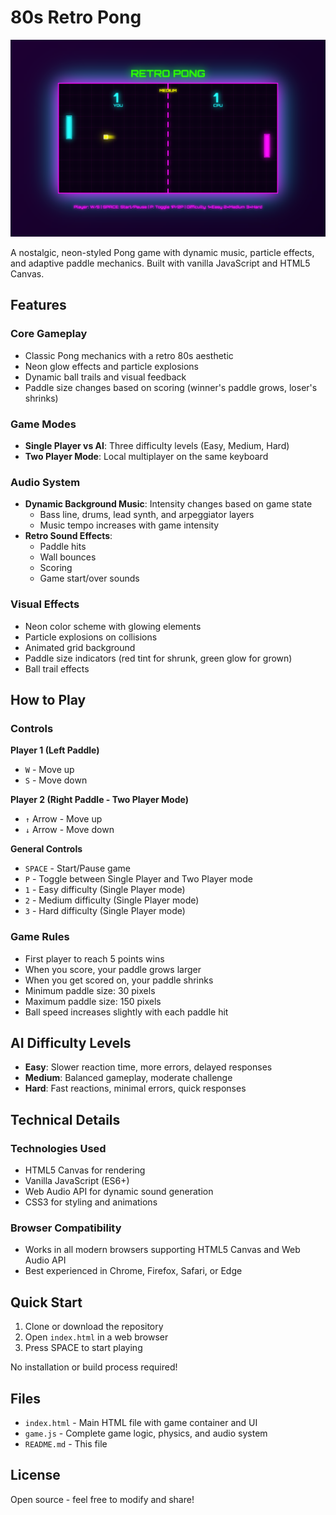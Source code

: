 # 80s Retro Pong

![Screenshot of 80s Retro Pong Game](screenshot.png)

A nostalgic, neon-styled Pong game with dynamic music, particle effects, and adaptive paddle mechanics. Built with vanilla JavaScript and HTML5 Canvas.

## Features

### Core Gameplay
- Classic Pong mechanics with a retro 80s aesthetic
- Neon glow effects and particle explosions
- Dynamic ball trails and visual feedback
- Paddle size changes based on scoring (winner's paddle grows, loser's shrinks)

### Game Modes
- **Single Player vs AI**: Three difficulty levels (Easy, Medium, Hard)
- **Two Player Mode**: Local multiplayer on the same keyboard

### Audio System
- **Dynamic Background Music**: Intensity changes based on game state
  - Bass line, drums, lead synth, and arpeggiator layers
  - Music tempo increases with game intensity
- **Retro Sound Effects**: 
  - Paddle hits
  - Wall bounces
  - Scoring
  - Game start/over sounds

### Visual Effects
- Neon color scheme with glowing elements
- Particle explosions on collisions
- Animated grid background
- Paddle size indicators (red tint for shrunk, green glow for grown)
- Ball trail effects

## How to Play

### Controls

**Player 1 (Left Paddle)**
- `W` - Move up
- `S` - Move down

**Player 2 (Right Paddle - Two Player Mode)**
- `↑` Arrow - Move up
- `↓` Arrow - Move down

**General Controls**
- `SPACE` - Start/Pause game
- `P` - Toggle between Single Player and Two Player mode
- `1` - Easy difficulty (Single Player mode)
- `2` - Medium difficulty (Single Player mode)
- `3` - Hard difficulty (Single Player mode)

### Game Rules
- First player to reach 5 points wins
- When you score, your paddle grows larger
- When you get scored on, your paddle shrinks
- Minimum paddle size: 30 pixels
- Maximum paddle size: 150 pixels
- Ball speed increases slightly with each paddle hit

## AI Difficulty Levels

- **Easy**: Slower reaction time, more errors, delayed responses
- **Medium**: Balanced gameplay, moderate challenge
- **Hard**: Fast reactions, minimal errors, quick responses

## Technical Details

### Technologies Used
- HTML5 Canvas for rendering
- Vanilla JavaScript (ES6+)
- Web Audio API for dynamic sound generation
- CSS3 for styling and animations

### Browser Compatibility
- Works in all modern browsers supporting HTML5 Canvas and Web Audio API
- Best experienced in Chrome, Firefox, Safari, or Edge

## Quick Start

1. Clone or download the repository
2. Open `index.html` in a web browser
3. Press SPACE to start playing

No installation or build process required!

## Files

- `index.html` - Main HTML file with game container and UI
- `game.js` - Complete game logic, physics, and audio system
- `README.md` - This file

## License

Open source - feel free to modify and share!